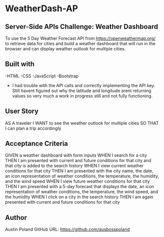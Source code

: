 # WeatherDash-AP

## Server-Side APIs Challenge: Weather Dashboard
To use the 5 Day Weather Forecast API from https://openweathermap.org/ to retrieve data for cities and build a weather dashboard that will run in the browser and can display weather outlook for multiple cities.

## Built with
 -HTML
 -CSS
 -JavaScript
 -Bootstrap

- I had trouble with the API calls and correctly implementing the API key. Still havent figured out why the latitude and longitude arent returning values so very much a work in progress still and not fully functioning.

## User Story
AS A traveler
I WANT to see the weather outlook for multiple cities
SO THAT I can plan a trip accordingly

## Acceptance Criteria
GIVEN a weather dashboard with form inputs
WHEN I search for a city
THEN I am presented with current and future conditions for that city and that city is added to the search history
WHEN I view current weather conditions for that city
THEN I am presented with the city name, the date, an icon representation of weather conditions, the temperature, the humidity, and the wind speed
WHEN I view future weather conditions for that city
THEN I am presented with a 5-day forecast that displays the date, an icon representation of weather conditions, the temperature, the wind speed, and the humidity
WHEN I click on a city in the search history
THEN I am again presented with current and future conditions for that city

## Author
Austin Poland
GitHub URL: https://github.com/ausbosspoland
